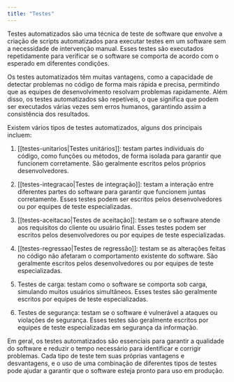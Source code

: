 ```yaml
---
title: "Testes"
---
```


Testes automatizados são uma técnica de teste de software que envolve a criação de scripts automatizados para executar testes em um software sem a necessidade de intervenção manual. Esses testes são executados repetidamente para verificar se o software se comporta de acordo com o esperado em diferentes condições.

Os testes automatizados têm muitas vantagens, como a capacidade de detectar problemas no código de forma mais rápida e precisa, permitindo que as equipes de desenvolvimento resolvam problemas rapidamente. Além disso, os testes automatizados são repetíveis, o que significa que podem ser executados várias vezes sem erros humanos, garantindo assim a consistência dos resultados.

Existem vários tipos de testes automatizados, alguns dos principais incluem:

1. [[testes-unitarios|Testes unitários]]: testam partes individuais do código, como funções ou métodos, de forma isolada para garantir que funcionem corretamente. São geralmente escritos pelos próprios desenvolvedores.

2. [[testes-integracao|Testes de integração]]: testam a interação entre diferentes partes do software para garantir que funcionem juntas corretamente. Esses testes podem ser escritos pelos desenvolvedores ou por equipes de teste especializadas.

3. [[testes-aceitacao|Testes de aceitação]]: testam se o software atende aos requisitos do cliente ou usuário final. Esses testes podem ser escritos pelos desenvolvedores ou por equipes de teste especializadas.

4. [[testes-regressao|Testes de regressão]]: testam se as alterações feitas no código não afetaram o comportamento existente do software. São geralmente escritos pelos desenvolvedores ou por equipes de teste especializadas.

5. Testes de carga: testam como o software se comporta sob carga, simulando muitos usuários simultâneos. Esses testes são geralmente escritos por equipes de teste especializadas.

6. Testes de segurança: testam se o software é vulnerável a ataques ou violações de segurança. Esses testes são geralmente escritos por equipes de teste especializadas em segurança da informação.

Em geral, os testes automatizados são essenciais para garantir a qualidade do software e reduzir o tempo necessário para identificar e corrigir problemas. Cada tipo de teste tem suas próprias vantagens e desvantagens, e o uso de uma combinação de diferentes tipos de testes pode ajudar a garantir que o software esteja pronto para uso em produção.
